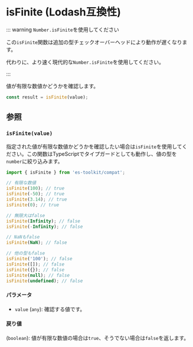 # isFinite (Lodash互換性)

::: warning `Number.isFinite`を使用してください

この`isFinite`関数は追加の型チェックオーバーヘッドにより動作が遅くなります。

代わりに、より速く現代的な`Number.isFinite`を使用してください。

:::

値が有限な数値かどうかを確認します。

```typescript
const result = isFinite(value);
```

## 参照

### `isFinite(value)`

指定された値が有限な数値かどうかを確認したい場合は`isFinite`を使用してください。この関数はTypeScriptでタイプガードとしても動作し、値の型を`number`に絞り込みます。

```typescript
import { isFinite } from 'es-toolkit/compat';

// 有限な数値
isFinite(100); // true
isFinite(-50); // true
isFinite(3.14); // true
isFinite(0); // true

// 無限大はfalse
isFinite(Infinity); // false
isFinite(-Infinity); // false

// NaNもfalse
isFinite(NaN); // false

// 他の型もfalse
isFinite('100'); // false
isFinite([]); // false
isFinite({}); // false
isFinite(null); // false
isFinite(undefined); // false
```

#### パラメータ

- `value` (`any`): 確認する値です。

#### 戻り値

(`boolean`): 値が有限な数値の場合は`true`、そうでない場合は`false`を返します。
